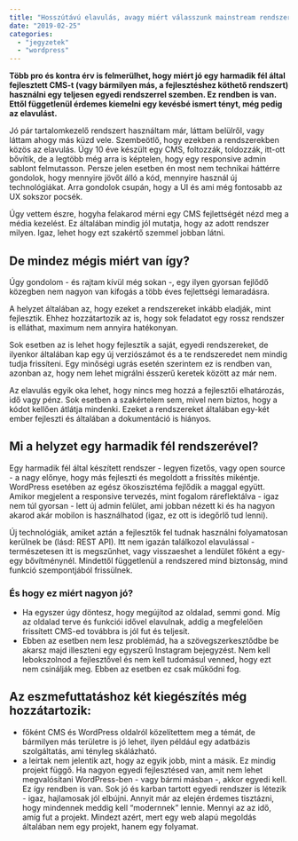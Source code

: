 ```yaml
---
title: "Hosszútávú elavulás, avagy miért válasszunk mainstream rendszert"
date: "2019-02-25"
categories: 
  - "jegyzetek"
  - "wordpress"
---
```


**Több pro és kontra érv is felmerülhet, hogy miért jó egy harmadik fél által fejlesztett CMS-t (vagy bármilyen más, a fejlesztéshez köthető rendszert) használni egy teljesen egyedi rendszerrel szemben. Ez rendben is van. Ettől függetlenül érdemes kiemelni egy kevésbé ismert tényt, még pedig az elavulást.**

Jó pár tartalomkezelő rendszert használtam már, láttam belülről, vagy láttam ahogy más küzd vele. Szembeötlő, hogy ezekben a rendszerekben közös az elavulás. Úgy 10 éve készült egy CMS, foltozzák, toldozzák, itt-ott bővítik, de a legtöbb még arra is képtelen, hogy egy responsive admin sablont felmutasson. Persze jelen esetben én most nem technikai háttérre gondolok, hogy mennyire jövőt álló a kód, mennyire használ új technológiákat. Arra gondolok csupán, hogy a UI és ami még fontosabb az UX sokszor pocsék.

Úgy vettem észre, hogyha felakarod mérni egy CMS fejlettségét nézd meg a média kezelést. Ez általában mindig jól mutatja, hogy az adott rendszer milyen. Igaz, lehet hogy ezt szakértő szemmel jobban látni.

## De mindez mégis miért van így?

Úgy gondolom - és rajtam kívül még sokan -, egy ilyen gyorsan fejlődő közegben nem nagyon van kifogás a több éves fejlettségi lemaradásra.

A helyzet általában az, hogy ezeket a rendszereket inkább eladják, mint fejlesztik. Ehhez hozzátartozik az is, hogy sok feladatot egy rossz rendszer is elláthat, maximum nem annyira hatékonyan.

Sok esetben az is lehet hogy fejlesztik a saját, egyedi rendszereket, de ilyenkor általában kap egy új verziószámot és a te rendszeredet nem mindig tudja frissíteni. Egy minőségi ugrás esetén szerintem ez is rendben van, azonban az, hogy nem lehet migrálni ésszerű keretek között az már nem.

Az elavulás egyik oka lehet, hogy nincs meg hozzá a fejlesztői elhatározás, idő vagy pénz. Sok esetben a szakértelem sem, mivel nem biztos, hogy a kódot kellően átlátja mindenki. Ezeket a rendszereket általában egy-két ember fejleszti és általában a dokumentáció is hiányos.

## Mi a helyzet egy harmadik fél rendszerével?

Egy harmadik fél által készített rendszer - legyen fizetős, vagy open source - a nagy előnye, hogy más fejleszti és megoldott a frissítés mikéntje. WordPress esetében az egész ökoszisztéma fejlődik a maggal együtt. Amikor megjelent a responsive tervezés, mint fogalom ráreflektálva - igaz nem túl gyorsan - lett új admin felület, ami jobban nézett ki és ha nagyon akarod akár mobilon is használhatod (igaz, ez ott is idegőrlő tud lenni).

Új technológiák, amiket aztán a fejlesztők fel tudnak használni folyamatosan kerülnek be (lásd: REST API). Itt nem igazán találkozol elavulással - természetesen itt is megszűnhet, vagy visszaeshet a lendület főként a egy-egy bővítménynél. Mindettől függetlenül a rendszered mind biztonság, mind funkció szempontjából frissülnek.

### És hogy ez miért nagyon jó?

- Ha egyszer úgy döntesz, hogy megújítod az oldalad, semmi gond. Míg az oldalad terve és funkciói idővel elavulnak, addig a megfelelően frissített CMS-ed továbbra is jól fut és teljesít.
- Ebben az esetben nem lesz problémád, ha a szövegszerkesztődbe be akarsz majd illeszteni egy egyszerű Instagram bejegyzést. Nem kell lebokszolnod a fejlesztővel és nem kell tudomásul venned, hogy ezt nem csinálják meg. Ebben az esetben ez csak működni fog.

## Az eszmefuttatáshoz két kiegészítés még hozzátartozik:

- főként CMS és WordPress oldalról közelítettem meg a témát, de bármilyen más területre is jó lehet, ilyen például egy adatbázis szolgáltatás, ami tényleg skálázható.
- a leírtak nem jelentik azt, hogy az egyik jobb, mint a másik. Ez mindig projekt függő. Ha nagyon egyedi fejlesztésed van, amit nem lehet megvalósítani WordPress-ben - vagy bármi másban -, akkor egyedi kell. Ez így rendben is van. Sok jó és karban tartott egyedi rendszer is létezik - igaz, hajlamosak jól elbújni. Annyit már az elején érdemes tisztázni, hogy mindennek meddig kell “modernnek” lennie. Mennyi az az idő, amíg fut a projekt. Mindezt azért, mert egy web alapú megoldás általában nem egy projekt, hanem egy folyamat.
